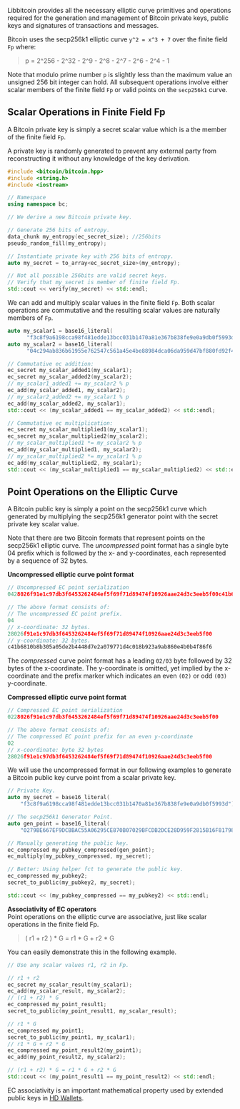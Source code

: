 Libbitcoin provides all the necessary elliptic curve primitives and operations required for the generation and management of Bitcoin private keys, public keys and signatures of transactions and messages.

Bitcoin uses the secp256k1 elliptic curve `y^2 = x^3 + 7` over the finite field `Fp` where:

> p = 2^256 - 2^32 - 2^9 - 2^8 - 2^7 - 2^6 - 2^4 - 1

Note that modulo prime number `p` is slightly less than the maximum value an unsigned 256 bit integer can hold. All subsequent operations involve either scalar members of the finite field `Fp` or valid points on the `secp256k1` curve.

## Scalar Operations in Finite Field Fp

A Bitcoin private key is simply a secret scalar value which is a the member of the finite field `Fp`.

A private key is randomly generated to prevent any external party from reconstructing it without any knowledge of the key derivation.

```c++
#include <bitcoin/bitcoin.hpp>
#include <string.h>
#include <iostream>

// Namespace
using namespace bc;
```
<!-- Example 1 -->
```c++
// We derive a new Bitcoin private key.

// Generate 256 bits of entropy.
data_chunk my_entropy(ec_secret_size); //256bits
pseudo_random_fill(my_entropy);

// Instantiate private key with 256 bits of entropy.
auto my_secret = to_array<ec_secret_size>(my_entropy);

// Not all possible 256bits are valid secret keys.
// Verify that my_secret is member of finite field Fp.
std::cout << verify(my_secret) << std::endl;
```

We can add and multiply scalar values in the finite field `Fp`. Both scalar operations are commutative and the resulting scalar values are naturally members of `Fp`.

<!-- Example 2 -->
```c++
auto my_scalar1 = base16_literal(
      "f3c8f9a6198cca98f481edde13bcc031b1470a81e367b838fe9e0a9db0f5993d");
auto my_scalar2 = base16_literal(
      "04c294ab836b61955e762547c561a45e4be88984dca06da959d47bf880fd92f4");

// Commutative ec addition:
ec_secret my_scalar_added1(my_scalar1);
ec_secret my_scalar_added2(my_scalar2);
// my_scalar1_added1 += my_scalar2 % p
ec_add(my_scalar_added1, my_scalar2);
// my_scalar2_added2 += my_scalar1 % p
ec_add(my_scalar_added2, my_scalar1);
std::cout << (my_scalar_added1 == my_scalar_added2) << std::endl;

// Commutative ec multiplication:
ec_secret my_scalar_multiplied1(my_scalar1);
ec_secret my_scalar_multiplied2(my_scalar2);
// my_scalar_multiplied1 *= my_scalar2 % p
ec_add(my_scalar_multiplied1, my_scalar2);
// my_scalar_multiplied2 *= my_scalar1 % p
ec_add(my_scalar_multiplied2, my_scalar1);
std::cout << (my_scalar_multiplied1 == my_scalar_multiplied2) << std::endl;
```

## Point Operations on the Elliptic Curve

A Bitcoin public key is simply a point on the secp256k1 curve which generated by multiplying the secp256k1 generator point with the secret private key scalar value.  

Note that there are two Bitcoin formats that represent points on the secp256k1 elliptic curve. The *uncompressed* point format has a single byte 04 prefix which is followed by the x- and y-coordinates, each represented by a sequence of 32 bytes.

**Uncompressed elliptic curve point format**
```C++
// Uncompressed EC point serialization
0428026f91e1c97db3f6453262484ef5f69f71d89474f10926aae24d3c3eeb5f00c41b6810b8b305a05de2b4448d7e2a079771d4c018b923a9ab860e4b0b4f86f6

// The above format consists of:
// The uncompressed EC point prefix.
04
// x-coordinate: 32 bytes.
28026f91e1c97db3f6453262484ef5f69f71d89474f10926aae24d3c3eeb5f00
// y-coordinate: 32 bytes.
c41b6810b8b305a05de2b4448d7e2a079771d4c018b923a9ab860e4b0b4f86f6
```

The *compressed* curve point format has a leading `02/03` byte followed by 32 bytes of the x-coordinate. The y-coordinate is omitted, yet implied by the x-coordinate and the prefix marker which indicates an even `(02)` or odd `(03)` y-coordinate.

**Compressed elliptic curve point format**
```c++
// Compressed EC point serialization
0228026f91e1c97db3f6453262484ef5f69f71d89474f10926aae24d3c3eeb5f00

// The above format consists of:
// The compressed EC point prefix for an even y-coordinate
02
// x-coordinate: byte 32 bytes
28026f91e1c97db3f6453262484ef5f69f71d89474f10926aae24d3c3eeb5f00
```
We will use the uncompressed format in our following examples to generate a Bitcoin public key curve point from a scalar private key.

<!-- **Example 3** -->
```c++
// Private Key.
auto my_secret = base16_literal(
    "f3c8f9a6198cca98f481edde13bcc031b1470a81e367b838fe9e0a9db0f5993d");

// The secp256k1 Generator Point.
auto gen_point = base16_literal(
    "0279BE667EF9DCBBAC55A06295CE870B07029BFCDB2DCE28D959F2815B16F81798");

// Manually generating the public key.
ec_compressed my_pubkey_compressed(gen_point);
ec_multiply(my_pubkey_compressed, my_secret);

// Better: Using helper fct to generate the public key.
ec_compressed my_pubkey2;
secret_to_public(my_pubkey2, my_secret);

std::cout << (my_pubkey_compressed == my_pubkey2) << std::endl;
```

**Associativity of EC operators**  
Point operations on the elliptic curve are associative, just like scalar operations in the finite field Fp.

> ( r1 + r2 ) * G = r1 * G + r2 * G

You can easily demonstrate this in the following example.

```c++
// Use any scalar values r1, r2 in Fp.

// r1 + r2
ec_secret my_scalar_result(my_scalar1);
ec_add(my_scalar_result, my_scalar2);
// (r1 + r2) * G
ec_compressed my_point_result1;
secret_to_public(my_point_result1, my_scalar_result);

// r1 * G
ec_compressed my_point1;
secret_to_public(my_point1, my_scalar1);
// r1 * G + r2 * G
ec_compressed my_point_result2(my_point1);
ec_add(my_point_result2, my_scalar2);

// (r1 + r2) * G = r1 * G + r2 * G
std::cout << (my_point_result1 == my_point_result2) << std::endl;
```
EC associativity is an important mathematical property used by extended public keys in [HD Wallets](https://github.com/libbitcoin/libbitcoin/wiki/Addresses-&-HD-Wallets).